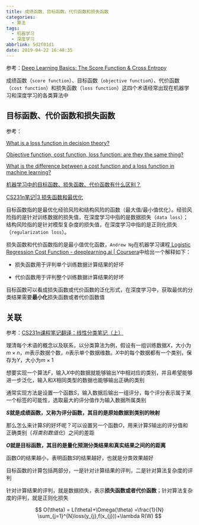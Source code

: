 ```yaml
---
title: 成绩函数、目标函数、代价函数和损失函数
categories:
  - 算法
tags:
  - 机器学习
  - 深度学习
abbrlink: 5d2f01d1
date: 2019-04-22 16:48:35
---
```


参考：[Deep Learning Basics: The Score Function & Cross Entropy](https://aboveintelligent.com/deep-learning-basics-the-score-function-cross-entropy-d6cc20c9f972)

成绩函数（`score function`）、目标函数（`objective functio`n）、代价函数（`cost function`）和损失函数（`loss function`）这四个术语经常出现在机器学习和深度学习的各类算法中

## 目标函数、代价函数和损失函数

参考：

[What is a loss function in decision theory?](https://stats.stackexchange.com/questions/73221/what-is-a-loss-function-in-decision-theory#comment142380_73221)

[Objective function, cost function, loss function: are they the same thing?](https://stats.stackexchange.com/questions/179026/objective-function-cost-function-loss-function-are-they-the-same-thing)

[What is the difference between a cost function and a loss function in machine learning?](https://www.quora.com/What-is-the-difference-between-a-cost-function-and-a-loss-function-in-machine-learning)

[机器学习中的目标函数、损失函数、代价函数有什么区别？](https://www.zhihu.com/question/52398145)

[CS231n笔记|3 损失函数和最优化](https://zhuanlan.zhihu.com/p/41679108)

目标函数指的是最优化经验风险和结构风险的函数（最大值/最小值优化）。经验风险指的是针对训练数据的损失值，在深度学习中指的是数据损失（`data loss`）；结构风险指的是针对模型复杂度的损失值，在深度学习中指的是正则化损失（`regularization loss`）。

损失函数和代价函数指的是最小值优化函数，`Andrew Ng`在机器学习课程[ Logistic Regression Cost Function - deeplearning.ai | Coursera](https://www.coursera.org/learn/neural-networks-deep-learning/lecture/yWaRd/logistic-regression-cost-function)中给出一个解释如下：

* 损失函数用于评判单个训练数据计算结果的好坏

* 代价函数用于评判整个训练数据计算结果的好坏

目标函数可以看成损失函数或代价函数的泛化形式，在深度学习中，获取最优的分类结果需要**最小化**损失函数或者代价函数值

## 关联

参考：[CS231n课程笔记翻译：线性分类笔记（上）](https://zhuanlan.zhihu.com/p/20918580?refer=intelligentunit)

理清每个术语的概念以及联系，以分类算法为例，假设有一组训练数据$X$，大小为$m\times n$，$m$表示数据个数，$n$表示单个数据维数。$X$中的每个数据都有一个类别，保存为$Y$，大小为$m\times 1$

想要实现一个算法$F$，输入$X$中的数据就能够输出$Y$中相对应的类别，并且希望能够进一步泛化，输入和$X$相同类型的数据也能够输出正确的类别

通常实现方法是设置一个函数$S$，输入数据后输出一组评分，每个评分表示属于某一个标签的可能性，选取最大的评分值作为输入数据所属类别

**$S$就是成绩函数，又称为评分函数，其目的是原始数据到类别的映射**

那么怎么来计算$S$的好坏呢？可以设置另一个函数$O$，用来计算$S$输出的评分值和正确类别（*将类别数值化*）之间的差距

**$O$就是目标函数，其目的是量化预测分类结果和真实结果之间的的距离**

函数$O$的结果越小，表明函数$S$的结果越好，也就是分类效果越好

目标函数的计算包括两部分，一是针对计算结果的评判，二是针对算法复杂度的评判

针对计算结果的评判，就是数据损失，表示**损失函数或者代价函数**；针对算法复杂度的评判，就是正则化损失

$$
O(\theta) = L(\theta)+\Omega(\theta)
=\frac{1}{N} \sum_{j=1}^{N}loss(y_{j},f(x_{j}))+\lambda R(W)
$$

